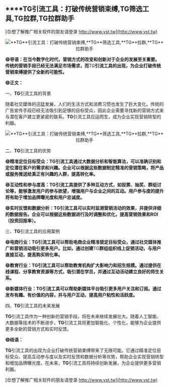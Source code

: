 ## ****TG**引流工具：打破传统营销束缚,**TG**筛选工具,**TG**拉群,**TG**拉群助手**

[😍想了解推广相关软件的朋友请登录 http://www.vst.tw](http://www.vst.tw)

 <center><img src="https://vst.tw/MP4/tuiguang/png/5.png" alt="**TG**引流工具：打破传统营销束缚,**TG**筛选工具,**TG**拉群,**TG**拉群助手"></center>

**😄导语：在当今数字化时代，营销方式的改变和创新对于企业的发展至关重要。传统的营销手段已经无法满足市场需求，而**TG**引流工具的出现，为企业打破传统营销束缚提供了全新的可能性。**

**😄正文：**

一、**TG**引流工具的背景

随着社交媒体的迅猛发展，人们的生活方式和消费习惯也发生了巨大变化。传统的广告宣传手段已经无法吸引到足够的目标受众，因此企业需要寻找新的营销方式来与潜在客户建立更紧密的联系。**TG**引流工具应运而生，成为企业实现营销转型的利器。

 <center><img src="https://vst.tw/MP4/tuiguang/png/5.png" alt="**TG**引流工具：打破传统营销束缚,**TG**筛选工具,**TG**拉群,**TG**拉群助手"></center>

二、**TG**引流工具的优势

**😄精准定位目标受众：**TG**引流工具通过大数据分析和智能算法，可以准确识别和定位潜在客户的需求和兴趣。企业可以根据这些数据制定精准的营销策略，将产品或服务推送给真正有兴趣的人群，提高转化率。**

**😄互动性和参与度高：**TG**引流工具提供了多种互动方式，如投票、抽奖、群组讨论等，能够激发用户的参与欲望，增强用户与企业之间的互动。用户参与度的提升将有助于增加品牌曝光度和用户忠诚度。**

**😄实时反馈和数据分析：**TG**引流工具可以实时监测营销活动的效果，并提供详细的数据报告。企业可以根据这些数据进行及时调整和优化，提高营销效果和ROI（投资回报率）。**

三、**TG**引流工具的应用案例

**😄电商行业：**TG**引流工具可以帮助电商企业精准锁定目标受众，通过社交媒体推广和营销活动吸引更多用户。比如，通过创建**TG**群组组织线上促销活动，与用户直接互动，提高购买转化率。**

**😄教育行业：**TG**引流工具可以帮助教育机构扩大影响力和招生规模。通过提供在线课程、分享教育资源等方式，吸引潜在学员，并通过互动活动建立良好的师生关系。**

**😄新媒体行业：**TG**引流工具可以帮助新媒体平台吸引更多用户关注和订阅。通过发布有趣、有价值的内容，并与用户互动，提高用户粘性和活跃度。**

四、**TG**引流工具的未来发展

**TG**引流工具作为一种创新的营销手段，将在未来继续发展壮大。随着人工智能、大数据等技术的不断进步，**TG**引流工具将更加智能化、个性化，能够为企业提供更多全新的营销方式和实时反馈。

**😄结语：**

**TG**引流工具的出现为企业打破传统营销束缚带来了无限可能。它通过精准定位目标受众、提高互动参与度以及实时反馈和数据分析等优势，帮助企业实现营销转型和增加品牌曝光度。在未来，**TG**引流工具将持续创新发展，为企业提供更多营销利器。

[😍想了解推广相关软件的朋友请登录 http://www.vst.tw](http://www.vst.tw)



